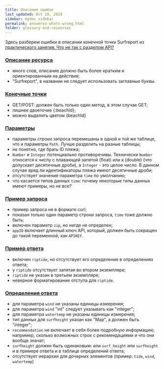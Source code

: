 ```yaml
---
title: Описание ошибок
last_updated: Oct 10, 2019
sidebar: mydoc_sidebar
permalink: answeres-whats-wrong.html
folder: glossary-and-resourses
---
```


Здесь разберем ошибки в описании конечной точки Surfreport из [практического занятия: Что не так с разделом API?](whats-wrong.html)

### [Описание ресурса](whats-wrong.html#surfreport)

- много слов, описание должно быть более кратким и ориентированным на действия;
- "Surfreport", в названии не следует использовать заглавные буквы.

### [Конечные точки](whats-wrong.html#endpoints)

- GET/POST: должен быть только один метод, в этом случае GET;
- лишнее двоеточие {:beachId};
- можно выделить цветом {beachId}

### [Параметры](whats-wrong.html#Параметры)

- параметры строки запроса перемешаны в одной и той же таблице, что и параметры `Path`. Лучше разделить на разные таблицы;
- не понятно, где брать ID пляжа;
- `Number` и `Integer` потенциально противоречивы. Технически `Number` относится к числу с плавающей запятой (float) или к (double) (что допускает десятичные дроби), а `Integer` - это целое число. В данном случае вряд ли идентификаторы пляжа имеют десятичные дроби;
- отсутствует значение параметра `time` по умолчанию;
- что касается типов данных `time`: почему некоторые типы данных имеют примеры, но не все?

### [Пример запроса](whats-wrong.html#request)

- пример запроса не в формате curl;
- показан только один параметр строки запроса, `time` тоже должно быть;
- включен параметр `zip`, но нигде не определен;
- `appID` включает длинный ключ API, который, должен быть сокращен до такой переменной, как `APIKEY`.

### [Пример ответа](whats-wrong.html#response)

- включен `riptide`, но отсутствует его определение в определениях ответа;
- у `riptide` отсутствует запятая во втором экземпляре;
- `riptide` не указан в третьем экземпляре;
- неверное форматирование отступа для `riptide`.

### [Определения ответа](whats-wrong.html#definitions)

- для параметра `wind` не указаны единицы измерения;
- для параметра `wind` "int" следует указывать как "integer";
- для параметра `watertemp` не указаны единицы измерения;
- тип данных для `surfheight` указан как "Map", а должен быть "integer";
- `recommendation` не включает в себя более подробную информацию, например, сколько возможных строк с рекомендациями и что они вообще значат;
- `surfheight`  должен быть одинаковым: или `surf_height` или `surfheight` и в примере ответа и в таблице определений ответа;
- отсутствует иерархия для дочерних элементов (пример: `tide`, `wind`, `watertemp`)
